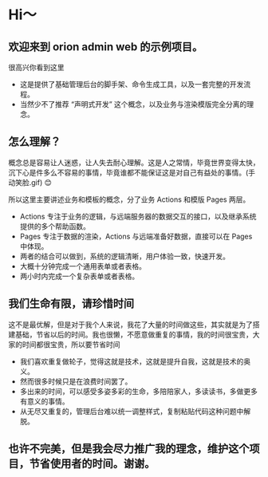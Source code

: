 # Hi～

## 欢迎来到 orion admin web 的示例项目。

很高兴你看到这里

- 这是提供了基础管理后台的脚手架、命令生成工具，以及一套完整的开发流程。
- 当然少不了推荐 “声明式开发” 这个概念，以及业务与渲染模版完全分离的理念。

## 怎么理解？

概念总是容易让人迷惑，让人失去耐心理解。这是人之常情，毕竟世界变得太快，沉下心是件多么不容易的事情，毕竟谁都不能保证这是对自己有益处的事情。(手动笑脸.gif) 😊

所以这里主要讲述业务和模板的概念，分了业务 Actions 和模版 Pages 两层。

- Actions 专注于业务的逻辑，与远端服务器的数据交互的接口，以及继承系统提供的多个帮助函数。
- Pages 专注于数据的渲染，Actions 与远端准备好数据，直接可以在 Pages 中体现。
- 两者的结合可以做到，系统的逻辑清晰，用户体验一致，快速开发。
- 大概十分钟完成一个通用表单或者表格。
- 两小时内完成一个复杂表单或者表格。

## 我们生命有限，请珍惜时间

这不是最优解，但是对于我个人来说，我花了大量的时间做这些，其实就是为了搭建基础，节省以后的时间。我也很懒，不愿意做重复的事情，我的时间很宝贵，大家的时间都很宝贵，所以要节省时间

- 我们喜欢重复做轮子，觉得这就是技术，这就是提升自我，这就是技术的奥义。
- 然而很多时候只是在浪费时间罢了。
- 多出来的时间，可以感受多姿多彩的生命，多陪陪家人，多读读书，多做更多有意义的事情。
- 从无尽又重复的，管理后台难以统一调整样式，复制粘贴代码这种问题中解脱。

## 也许不完美，但是我会尽力推广我的理念，维护这个项目，节省使用者的时间。谢谢。